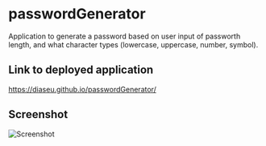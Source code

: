 # passwordGenerator

Application to generate a password based on user input of passworth length, and what character types (lowercase, uppercase, number, symbol). 

## Link to deployed application

https://diaseu.github.io/passwordGenerator/

## Screenshot

<img src="https://i.imgur.com/7psDFmH.png" alt="Screenshot" />
